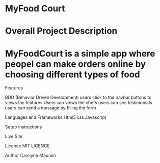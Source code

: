 # MyFood Court

# Overall Project Description
# MyFoodCourt is a simple app where peopel can make orders online  by choosing different types of food  

Features

BDD (Behavior Driven Development)
users click to the navbar buttons to views the features
Users can views the chefs 
users can see testimonials
users can send a message by filling the form


Languages and Frameworks
Html5
css
Javascript

Setup instructions

Live Site

Licence
MIT LICENCE

Author
Carolyne Maunda